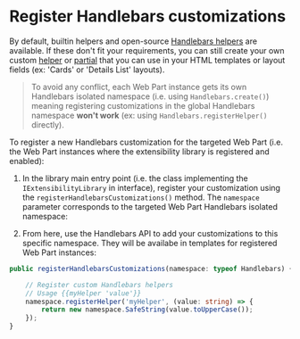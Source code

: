# Register Handlebars customizations

By default, builtin helpers and open-source [Handlebars helpers](https://github.com/helpers/handlebars-helpers) are available. If these don't fit your requirements, you can still create your own custom [helper](https://handlebarsjs.com/api-reference/helpers.html) or [partial](https://handlebarsjs.com/api-reference/runtime.html#handlebars-registerpartial-name-partial) that you can use in your HTML templates or layout fields (ex: 'Cards' or 'Details List' layouts).

> To avoid any conflict, each Web Part instance gets its own Handlebars isolated namespace (i.e. using `Handlebars.create()`) meaning registering customizations in the global Handlebars namespace **won't work** (ex: using `Handlebars.registerHelper()` directly).

To register a new Handlebars customization for the targeted Web Part (i.e. the Web Part instances where the extensibility library is registered and enabled):

1.  In the library main entry point (i.e. the class implementing the `IExtensibilityLibrary` in interface), register your customization using the `registerHandlebarsCustomizations()` method. The `namespace` parameter corresponds to the targeted Web Part Handlebars isolated namespace:

2. From here, use the Handlebars API to add your customizations to this specific namespace. They will be availabe in templates for registered Web Part instances:

```typescript
public registerHandlebarsCustomizations(namespace: typeof Handlebars) {

    // Register custom Handlebars helpers
    // Usage {{myHelper 'value'}}
    namespace.registerHelper('myHelper', (value: string) => {
        return new namespace.SafeString(value.toUpperCase());
    });
}
```